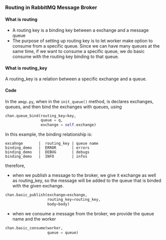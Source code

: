 ### Routing in RabbitMQ Message Broker

#### What is routing
- A routing key is a binding key between a exchange and a message queue
- The purpose of setting up routing key is to let worker make option to consume from a specific queue. Since we can have many queues at the same time, if we want to consume a specific queue, we do basic consume with the routing key binding to that queue.

#### What is routing_key
A routing_key is a relation between a specific exchange and a queue.

#### Code
In the ```amqp.py```, when in the ```init_queue()``` method, is declares exchanges, queues, and then bind the exchanges with queues, using
```python
chan.queue_bind(routing_key=key,
                queue = q,
                exchange = self.exchange)
```
In this example, the binding relationship is:
```
excahnge       |  routing_key | queue name  
binding_demo   |  ERROR       | errors
binding_demo   |  DEBUG       | debugs
binding_demo   |  INFO        | infos
```
therefore,
- when we publish a message to the broker, we give it exchange as well as routing_key, so the message will be added to the queue that is binded with the given exchange.
```python
chan.basic_publish(exchange=exchange,
                   routing_key=routing_key,
                   body=body)
```

- when we consume a message from the broker, we provide the queue name and the worker
```python
chan.basic_consume(worker,
                   queue = queue)
```
